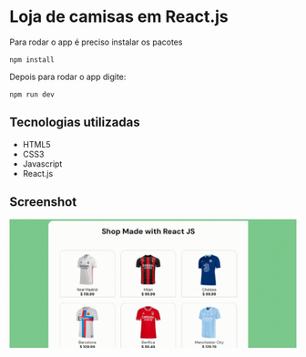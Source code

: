 # Loja de camisas em React.js

Para rodar o app é preciso instalar os pacotes
```
npm install
```
Depois para rodar o app digite:
```
npm run dev
```


## Tecnologias utilizadas


<ul>
  <li>HTML5</li>
  <li>CSS3</li>
  <li>Javascript</li>
  <li>React.js</li>
</ul>

## Screenshot 

<img src="Video_1717166638.gif">
